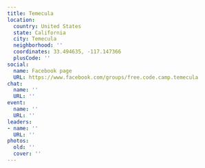 ```yaml
---
title: Temecula
location:
  country: United States
  state: California
  city: Temecula
  neighborhood: ''
  coordinates: 33.494635, -117.147366
  plusCode: ''
social:
  name: Facebook page
  URL: https://www.facebook.com/groups/free.code.camp.temecula
chat:
  name: ''
  URL: ''
event:
  name: ''
  URL: ''
leaders:
- name: ''
  URL: ''
photos:
  old: ''
  cover: ''
---
```

